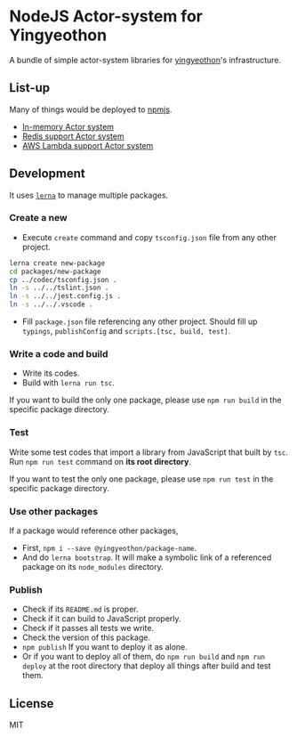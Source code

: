 # NodeJS Actor-system for Yingyeothon

A bundle of simple actor-system libraries for [yingyeothon](https://yyt.life)'s infrastructure.

## List-up

Many of things would be deployed to [npmjs](https://www.npmjs.com/org/yingyeothon).

- [In-memory Actor system](packages/actor-system)
- [Redis support Actor system](packages/actor-system-redis-support)
- [AWS Lambda support Actor system](packages/actor-system-aws-lambda-support)

## Development

It uses [`lerna`](https://github.com/lerna/lerna) to manage multiple packages.

### Create a new

- Execute `create` command and copy `tsconfig.json` file from any other project.

```bash
lerna create new-package
cd packages/new-package
cp ../codec/tsconfig.json .
ln -s ../../tslint.json .
ln -s ../../jest.config.js .
ln -s ../../.vscode .
```

- Fill `package.json` file referencing any other project. Should fill up `typings`, `publishConfig` and `scripts.[tsc, build, test]`.

### Write a code and build

- Write its codes.
- Build with `lerna run tsc`.

If you want to build the only one package, please use `npm run build` in the specific package directory.

### Test

Write some test codes that import a library from JavaScript that built by `tsc`. Run `npm run test` command on **its root directory**.

If you want to test the only one package, please use `npm run test` in the specific package directory.

### Use other packages

If a package would reference other packages,

- First, `npm i --save @yingyeothon/package-name`.
- And do `lerna bootstrap`. It will make a symbolic link of a referenced package on its `node_modules` directory.

### Publish

- Check if its `README.md` is proper.
- Check if it can build to JavaScript properly.
- Check if it passes all tests we write.
- Check the version of this package.
- `npm publish` If you want to deploy it as alone.
- Or if you want to deploy all of them, do `npm run build` and `npm run deploy` at the root directory that deploy all things after build and test them.

## License

MIT
